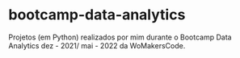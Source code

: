 # bootcamp-data-analytics
Projetos (em Python) realizados por mim durante o Bootcamp Data Analytics dez - 2021/ mai - 2022 da WoMakersCode.
